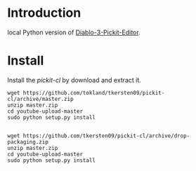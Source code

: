 Introduction
============
local Python version of [Diablo-3-Pickit-Editor](https://github.com/Velok/Diablo-3-Pickit-Editor).

Install
=======

Install the _pickit-cl_ by download and extract it.


    wget https://github.com/tokland/tkersten09/pickit-cl/archive/master.zip
    unzip master.zip
    cd youtube-upload-master
    sudo python setup.py install


    wget https://github.com/tkersten09/pickit-cl/archive/drop-packaging.zip
    unzip master.zip
    cd youtube-upload-master
    sudo python setup.py install